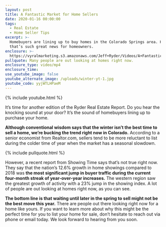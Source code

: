 ```yaml
---
layout: post
title: A Fantastic Market for Home Sellers
date: 2020-01-16 00:00:00
tags:
  - Real Estate
  - Home Seller Tips
excerpt: >-
  Homebuyers are lining up to buy homes in the Colorado Springs area. Here’s why
  that’s such great news for homeowners.
enclosure: >-
  https://vyralmarketing.s3.amazonaws.com/Jeff+Ryder/Videos/A+Fantastic+Market+for+Home+Sellers+(1).mp4
pullquote: Many people are out looking at homes right now.
enclosure_type: video/mp4
enclosure_time:
use_youtube_image: false
youtube_alternate_image: /uploads/winter-yt-1.jpg
youtube_code: yyjWTLHPaeM
---
```


{% include youtube.html %}

It’s time for another edition of the Ryder Real Estate Report. Do you hear the knocking sound at your door? It’s the sound of homebuyers lining up to purchase your home.&nbsp;

**Although conventional wisdom says that the winter isn’t the best time to sell a home, we’re bucking the trend right now in Colorado.** According to a senior economist from Realtor.com, sellers tend to be more reluctant to list during the colder time of year when the market has a seasonal slowdown.

{% include pullquote.html %}

However, a recent report from Showing Time says that’s not true right now. They say that the nation’s 12.6% growth in home showings compared to 2018 was **the most significant jump in buyer traffic during the current four-month streak of year-over-year increases.** The western region saw the greatest growth of activity with a 23% jump in the showing index. A lot of people are out looking at homes right now, as you can see.

**The bottom line is that waiting until later in the spring to sell might not be the best move this year.** There are people out there looking right now for a home like yours. If you want to learn more about why this might be the perfect time for you to list your home for sale, don’t hesitate to reach out via phone or email today. We look forward to hearing from you soon.